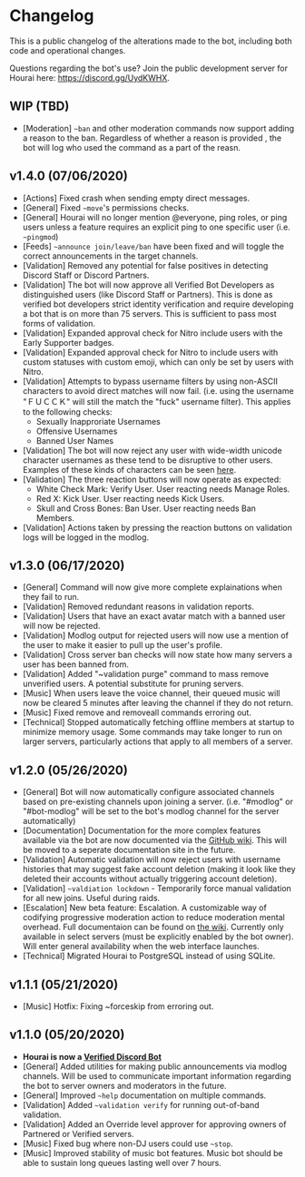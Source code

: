 # Changelog

This is a public changelog of the alterations made to the bot, including both
code and operational changes.

Questions regarding the bot's use? Join the public development server for Hourai
here: https://discord.gg/UydKWHX.

## WIP (TBD)

 * [Moderation] `~ban` and other moderation commands now support adding a reason
   to the ban. Regardless of whether a reason is provided , the bot will log who
   used the command as a part of the reasn.

## v1.4.0 (07/06/2020)

 * [Actions] Fixed crash when sending empty direct messages.
 * [General] Fixed `~move`'s permissions checks.
 * [General] Hourai will no longer mention @everyone, ping roles, or ping users
   unless a feature requires an explicit ping to one specific user (i.e.
   `~pingmod`)
 * [Feeds] `~announce join/leave/ban` have been fixed and will toggle the correct
   announcements in the target channels.
 * [Validation] Removed any potential for false positives in detecting Discord
   Staff or Discord Partners.
 * [Validation] The bot will now approve all Verified Bot Developers as
   distinguished users (like Discord Staff or Partners). This is done as verified
   bot developers strict identity verification and require developing a bot that
   is on more than 75 servers. This is sufficient to pass most forms of
   validation.
 * [Validation] Expanded approval check for Nitro include users with the Early
   Supporter badges.
 * [Validation] Expanded approval check for Nitro to include users with custom
   statuses with custom emoji, which can only be set by users with Nitro.
 * [Validation] Attempts to bypass username filters by using non-ASCII characters
   to avoid direct matches will now fail. (i.e. using the username "ＦＵＣＣＫ"
   will still the match the "fuck" username filter). This applies to the
   following checks:
   - Sexually Inapproriate Usernames
   - Offensive Usernames
   - Banned User Names
 * [Validation] The bot will now reject any user with wide-width unicode
   character usernames as these tend to be disruptive to other users. Examples
   of these kinds of characters can be seen
   [here](https://www.reddit.com/r/Unicode/comments/5qa7e7/widestlongest_unicode_characters_list/).
 * [Validation] The three reaction buttons will now operate as expected:
   - White Check Mark: Verify User. User reacting needs Manage Roles.
   - Red X: Kick User. User reacting needs Kick Users.
   - Skull and Cross Bones: Ban User. User reacting needs Ban Members.
 * [Validation] Actions taken by pressing the reaction buttons on validation logs
   will be logged in the modlog.

## v1.3.0 (06/17/2020)

 * [General] Command will now give more complete explainations when they fail to
   run.
 * [Validation] Removed redundant reasons in validation reports.
 * [Validation] Users that have an exact avatar match with a banned user will now
   be rejected.
 * [Validation] Modlog output for rejected users will now use a mention of
   the user to make it easier to pull up the user's profile.
 * [Validation] Cross server ban checks will now state how many servers a user
   has been banned from.
 * [Validation] Added "~validation purge" command to mass remove unverified
   users. A potential substitute for pruning servers.
 * [Music] When users leave the voice channel, their queued music will now be
   cleared 5 minutes after leaving the channel if they do not return.
 * [Music] Fixed remove and removeall commands erroring out.
 * [Technical] Stopped automatically fetching offline members at startup to
   minimize memory usage. Some commands may take longer to run on larger
   servers, particularly actions that apply to all members of a server.

## v1.2.0 (05/26/2020)

 * [General] Bot will now automatically configure associated channels based on
   pre-existing channels upon joining a server. (i.e. "#modlog" or "#bot-modlog"
   will be set to the bot's modlog channel for the server automatically)
 * [Documentation] Documentation for the more complex features available via the
   bot are now documented via the [GitHub
   wiki](https://github.com/james7132/Hourai/wiki). This will be moved to a
   seperate documentation site in the future.
 * [Validation] Automatic validation will now reject users with username
   histories that may suggest fake account deletion (making it look like they
   deleted their accounts without actually triggering account deletion).
 * [Validation] `~valdiation lockdown` - Temporarily force manual validation for
   all new joins. Useful during raids.
 * [Escalation] New beta feature: Escalation. A customizable way of codifying
   progressive moderation action to reduce moderation mental overhead. Full
   documentaion can be found on [the
   wiki](https://github.com/james7132/Hourai/wiki/Escalation-Ladder). Currently
   only available in select
   servers (must be explicitly enabled by the bot owner). Will enter general
   availability when the web interface launches.
 * [Technical] Migrated Hourai to PostgreSQL instead of using SQLite.

## v1.1.1 (05/21/2020)

 * [Music] Hotfix: Fixing ~forceskip from erroring out.

## v1.1.0 (05/20/2020)

 * **Hourai is now a [Verified Discord Bot](https://support.discord.com/hc/en-us/articles/360040720412-Bot-Verification-and-Data-Whitelisting)**
 * [General] Added utilities for making public announcements via modlog channels.
   Will be used to communicate important information regarding the bot to server
   owners and moderators in the future.
 * [General] Improved `~help` documentation on multiple commands.
 * [Validation] Added `~validation verify` for running out-of-band validation.
 * [Validation] Added an Override level approver for approving owners of
   Partnered or Verified servers.
 * [Music] Fixed bug where non-DJ users could use `~stop`.
 * [Music] Improved stability of music bot features. Music bot should be able to
   sustain long queues lasting well over 7 hours.
